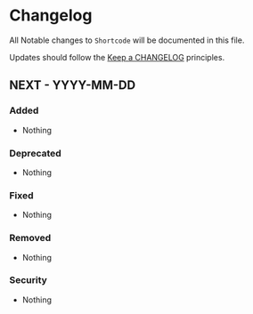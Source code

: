 # Changelog

All Notable changes to `Shortcode` will be documented in this file.

Updates should follow the [Keep a CHANGELOG](http://github.com/webwizo/shortcodes) principles.

## NEXT - YYYY-MM-DD

### Added
- Nothing

### Deprecated
- Nothing

### Fixed
- Nothing

### Removed
- Nothing

### Security
- Nothing
